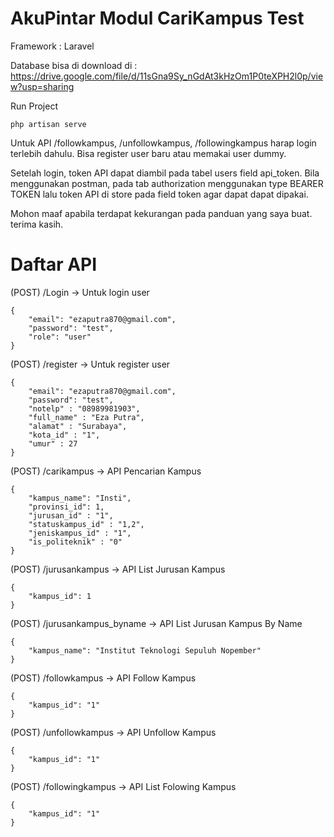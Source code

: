 # AkuPintar Modul CariKampus Test

Framework : Laravel 

Database bisa di download di : https://drive.google.com/file/d/11sGna9Sy_nGdAt3kHzOm1P0teXPH2l0p/view?usp=sharing

Run Project 
```
php artisan serve
```

Untuk API /followkampus, /unfollowkampus, /followingkampus harap login terlebih dahulu. Bisa register user baru atau memakai user dummy.

Setelah login, token API dapat diambil pada tabel users field api_token. Bila menggunakan postman, pada tab authorization menggunakan type BEARER TOKEN lalu token API di store pada field token agar dapat dapat dipakai.

Mohon maaf apabila terdapat kekurangan pada panduan yang saya buat. terima kasih.

# Daftar API
(POST) /Login -> Untuk login user
```
{
    "email": "ezaputra870@gmail.com",
    "password": "test",
    "role": "user"
}
```

(POST) /register -> Untuk register user
```
{
    "email": "ezaputra870@gmail.com",
    "password": "test",
    "notelp" : "08989981903",
    "full_name" : "Eza Putra",
    "alamat" : "Surabaya",
    "kota_id" : "1",
    "umur" : 27
}
```

(POST) /carikampus -> API Pencarian Kampus
```
{
    "kampus_name": "Insti",
    "provinsi_id": 1,
    "jurusan_id" : "1",
    "statuskampus_id" : "1,2",
    "jeniskampus_id" : "1",
    "is_politeknik" : "0"
}
```

(POST) /jurusankampus -> API List Jurusan Kampus
```
{
    "kampus_id": 1
}
```

(POST) /jurusankampus_byname -> API List Jurusan Kampus By Name
```
{
    "kampus_name": "Institut Teknologi Sepuluh Nopember"
}
```

(POST) /followkampus -> API Follow Kampus
```
{
    "kampus_id": "1"
}
```

(POST) /unfollowkampus -> API Unfollow Kampus
```
{
    "kampus_id": "1"
}
```

(POST) /followingkampus -> API List Folowing Kampus
```
{
    "kampus_id": "1"
}
```